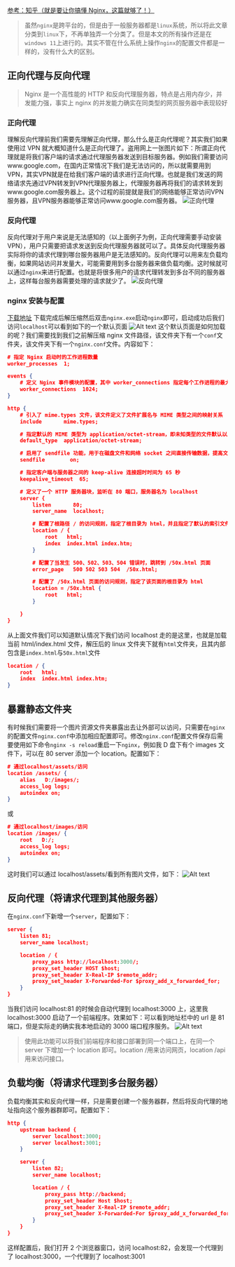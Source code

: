 [参考：知乎（就是要让你搞懂 Nginx，这篇就够了！）](https://zhuanlan.zhihu.com/p/225842782?utm_id=0)

> 虽然`nginx`是跨平台的，但是由于一般服务器都是`linux`系统，所以将此文章分类到`linux`下，不再单独弄一个分类了。但是本文的所有操作还是在`windows 11`上进行的。其实不管在什么系统上操作`nginx`的配置文件都是一样的，没有什么大的区别。

## 正向代理与反向代理

> Nginx 是一个高性能的 HTTP 和反向代理服务器，特点是占用内存少，并发能力强，事实上 nginx 的并发能力确实在同类型的网页服务器中表现较好

### 正向代理

理解反向代理前我们需要先理解正向代理，那么什么是正向代理呢？其实我们如果使用过 VPN 就大概知道什么是正向代理了。盗用网上一张图片如下：所谓正向代理就是将我们客户端的请求通过代理服务器发送到目标服务器。例如我们需要访问www.google.com，在国内正常情况下我们是无法访问的，所以就需要用到VPN，其实VPN就是在给我们客户端的请求进行正向代理。也就是我们发送的网络请求先通过VPN转发到VPN代理服务器上，代理服务器再将我们的请求转发到www.google.com服务器上。这个过程的前提就是我们的网络能够正常访问VPN服务器，且VPN服务器能够正常访问www.google.com服务器。
![正向代理](assets/%E5%89%8D%E7%AB%AF%E9%9C%80%E8%A6%81%E4%BA%86%E8%A7%A3%E7%9A%84Nginx%E7%9F%A5%E8%AF%86/image-1.png)

### 反向代理

反向代理对于用户来说是无法感知的（以上面例子为例，正向代理需要手动安装 VPN），用户只需要把请求发送到反向代理服务器就可以了。具体反向代理服务器实际将你的请求代理到哪台服务器用户是无法感知的。反向代理可以用来左负载均衡，如果网站访问并发量大，可能需要用到多台服务器来做负载均衡。这时候就可以通过`nginx`来进行配置。也就是将很多用户的请求代理转发到多台不同的服务器上，这样每台服务器需要处理的请求就少了。
![反向代理](assets/%E5%89%8D%E7%AB%AF%E9%9C%80%E8%A6%81%E4%BA%86%E8%A7%A3%E7%9A%84Nginx%E7%9F%A5%E8%AF%86/image.png)

### nginx 安装与配置

[下载地址](https://nginx.org/en/download.html)
下载完成后解压缩然后双击`nginx.exe`启动`nginx`即可，启动成功后我们访问`localhost`可以看到如下的一个默认页面
![Alt text](assets/%E5%89%8D%E7%AB%AF%E9%9C%80%E8%A6%81%E4%BA%86%E8%A7%A3%E7%9A%84Nginx%E7%9F%A5%E8%AF%86/Snipaste_2023-11-29_14-17-54.png)
这个默认页面是如何加载的呢？我们需要找到我们之前解压缩 nginx 文件路径，该文件夹下有一个`conf`文件夹，该文件夹下有一个`nginx.conf`文件。内容如下：

```json
# 指定 Nginx 启动时的工作进程数量
worker_processes  1;

events {
    # 定义 Nginx 事件模块的配置，其中 worker_connections 指定每个工作进程的最大连接数为 1024
    worker_connections  1024;
}

http {
    # 引入了 mime.types 文件，该文件定义了文件扩展名与 MIME 类型之间的映射关系
    include       mime.types;

    # 指定默认的 MIME 类型为 application/octet-stream，即未知类型的文件默认以二进制流的方式传输
    default_type  application/octet-stream;

    # 启用了 sendfile 功能，用于在磁盘文件和网络 socket 之间直接传输数据，提高文件传输效率。
    sendfile        on;

    # 指定客户端与服务器之间的 keep-alive 连接超时时间为 65 秒
    keepalive_timeout  65;

    # 定义了一个 HTTP 服务器块，监听在 80 端口，服务器名为 localhost
    server {
        listen       80;
        server_name  localhost;

        # 配置了根路径 / 的访问规则，指定了根目录为 html，并且指定了默认的索引文件为 index.html 或 index.htm
        location / {
            root   html;
            index  index.html index.htm;
        }

        # 配置了当发生 500、502、503、504 错误时，跳转到 /50x.html 页面
        error_page   500 502 503 504  /50x.html;

        # 配置了 /50x.html 页面的访问规则，指定了该页面的根目录为 html
        location = /50x.html {
            root   html;
        }

    }
}
```

从上面文件我们可以知道默认情况下我们访问 localhost 走的是这里，也就是加载当前 html/index.html 文件，解压后的 linux 文件夹下就有`html`文件夹，且其内部包含是`index.html`与`50x.html`文件

```json
location / {
    root   html;
    index  index.html index.htm;
}
```

## 暴露静态文件夹

有时候我们需要将一个图片资源文件夹暴露出去让外部可以访问，只需要在`nginx`的配置文件`nginx.conf`中添加相应配置即可。修改`nginx.conf`配置文件保存后需要使用如下命令`nginx -s reload`重启一下`nginx`，例如我 D 盘下有个 images 文件下，可以在 80 server 添加一个 location。配置如下：

```json
# 通过localhost/assets/访问
location /assets/ {
    alias   D:/images/;
    access_log logs;
    autoindex on;
}
```

或

```json
# 通过localhost/images/访问
location /images/ {
    root   D:/;
    access_log logs;
    autoindex on;
}
```

这时我们可以通过 localhost/assets/看到所有图片文件，如下：
![Alt text](assets/%E5%89%8D%E7%AB%AF%E9%9C%80%E8%A6%81%E4%BA%86%E8%A7%A3%E7%9A%84Nginx%E7%9F%A5%E8%AF%86/Snipaste_2023-11-29_14-58-12.png)

## 反向代理（将请求代理到其他服务器）

在`nginx.conf`下新增一个`server`，配置如下：

```json
server {
    listen 81;
    server_name localhost;

    location / {
        proxy_pass http://localhost:3000/;
        proxy_set_header HOST $host;
        proxy_set_header X-Real-IP $remote_addr;
        proxy_set_header X-Forwarded-For $proxy_add_x_forwarded_for;
    }
}
```

当我们访问 localhost:81 的时候会自动代理到 localhost:3000 上，这里我 localhost:3000 启动了一个前端程序。效果如下：可以看到地址栏中的 url 是 81 端口，但是实际走的确实我本地启动的 3000 端口程序服务。
![Alt text](assets/%E5%89%8D%E7%AB%AF%E9%9C%80%E8%A6%81%E4%BA%86%E8%A7%A3%E7%9A%84Nginx%E7%9F%A5%E8%AF%86/image-2.png)

> 使用此功能可以将我们前端程序和接口部署到同一个端口上，在同一个 server 下增加一个 location 即可。location /用来访问网页，location /api 用来访问接口。

## 负载均衡（将请求代理到多台服务器）

负载均衡其实和反向代理一样，只是需要创建一个服务器群，然后将反向代理的地址指向这个服务器群即可。配置如下：

```json
http {
    upstream backend {
        server localhost:3000;
        server localhost:3001;
    }

    server {
        listen 82;
        server_name localhost;

        location / {
            proxy_pass http://backend;
            proxy_set_header Host $host;
            proxy_set_header X-Real-IP $remote_addr;
            proxy_set_header X-Forwarded-For $proxy_add_x_forwarded_for;
        }
    }
}
```

这样配置后，我们打开 2 个浏览器窗口，访问 localhost:82，会发现一个代理到了 localhost:3000，一个代理到了 localhost:3001
